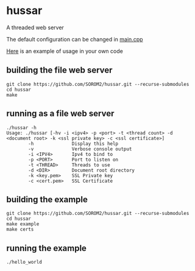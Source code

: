 # hussar
A threaded web server

The default configuration can be changed in [main.cpp](./src/main.cpp)

[Here](./examples/hello_world.cpp) is an example of usage in your own code

## building the file web server

    git clone https://github.com/SOROM2/hussar.git --recurse-submodules
    cd hussar
    make

## running as a file web server

    ./hussar -h
    Usage: ./hussar [-hv -i <ipv4> -p <port> -t <thread count> -d <document root> -k <ssl private key> -c <ssl certificate>]
            -h              Display this help
            -v              Verbose console output
            -i <IPV4>       Ipv4 to bind to
            -p <PORT>       Port to listen on
            -t <THREAD>     Threads to use
            -d <DIR>        Document root directory
            -k <key.pem>    SSL Private key
            -c <cert.pem>   SSL Certificate

## building the example

    git clone https://github.com/SOROM2/hussar.git --recurse-submodules
    cd hussar
    make example
    make certs

## running the example

    ./hello_world


